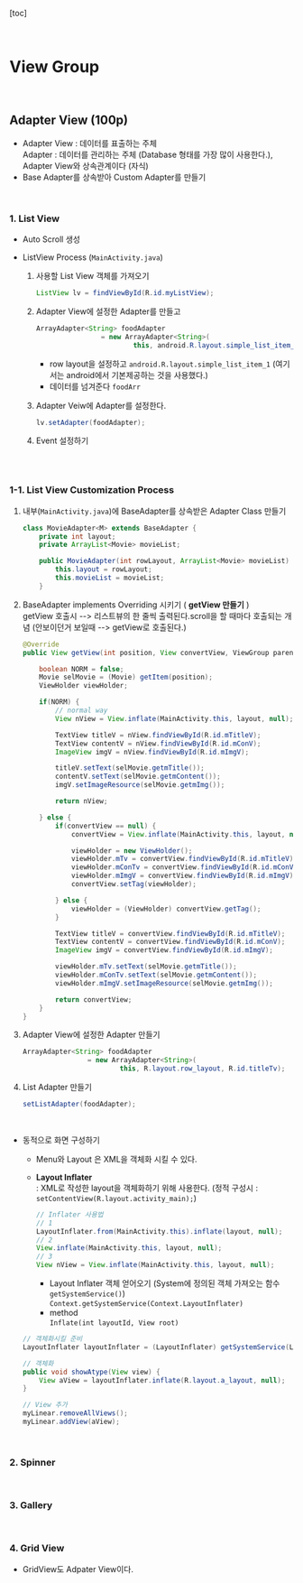 [toc]

<br>

# View Group

<br>

## Adapter View (100p)

- Adapter View : 데이터를 표출하는 주체  
  Adapter : 데이터를 관리하는 주체 (Database 형태를 가장 많이 사용한다.), Adapter View와 상속관계이다 (자식)
- Base Adapter를 상속받아 Custom Adapter를 만들기

<br>

### 1. List View

- Auto Scroll 생성

- ListView Process (`MainActivity.java`)

  1. 사용할 List View 객체를 가져오기

     ```java
     ListView lv = findViewById(R.id.myListView);
     ```

     

  2. Adapter View에 설정한 Adapter를 만들고

     ```java
     ArrayAdapter<String> foodAdapter 
                     = new ArrayAdapter<String>(
                             this, android.R.layout.simple_list_item_1, foodArr);
     ```

     - row layout을 설정하고 `android.R.layout.simple_list_item_1` (여기서는 android에서 기본제공하는 것을 사용했다.)
     - 데이터를 넘겨준다 `foodArr`

  3. Adapter Veiw에 Adapter를 설정한다.

     ```java
     lv.setAdapter(foodAdapter);
     ```

  4. Event 설정하기

     ```java
     
     ```

  <br>

### 1-1. List View Customization Process

1. 내부(`MainActivity.java`)에 BaseAdapter를 상속받은 Adapter Class 만들기

   ```java
   class MovieAdapter<M> extends BaseAdapter {
       private int layout;
       private ArrayList<Movie> movieList;
   
       public MovieAdapter(int rowLayout, ArrayList<Movie> movieList) {
           this.layout = rowLayout;
           this.movieList = movieList;
       }
   ```

2. BaseAdapter implements Overriding 시키기 ( **getView 만들기** )  
   getView 호출시 --> 리스트뷰의 한 줄씩 출력된다.scroll을 할 때마다 호출되는 개념 (안보이던거 보일때 --> getView로 호출된다.)

   ```java
   @Override
   public View getView(int position, View convertView, ViewGroup parent) {
   
       boolean NORM = false;
       Movie selMovie = (Movie) getItem(position);
       ViewHolder viewHolder;
   
       if(NORM) {
           // normal way
           View nView = View.inflate(MainActivity.this, layout, null);
   
           TextView titleV = nView.findViewById(R.id.mTitleV);
           TextView contentV = nView.findViewById(R.id.mConV);
           ImageView imgV = nView.findViewById(R.id.mImgV);
   
           titleV.setText(selMovie.getmTitle());
           contentV.setText(selMovie.getmContent());
           imgV.setImageResource(selMovie.getmImg());
   
           return nView;
   
       } else {
           if(convertView == null) {
               convertView = View.inflate(MainActivity.this, layout, null);
   
               viewHolder = new ViewHolder();
               viewHolder.mTv = convertView.findViewById(R.id.mTitleV);
               viewHolder.mConTv = convertView.findViewById(R.id.mConV);
               viewHolder.mImgV = convertView.findViewById(R.id.mImgV);
               convertView.setTag(viewHolder);
   
           } else {
               viewHolder = (ViewHolder) convertView.getTag();
           }
   
           TextView titleV = convertView.findViewById(R.id.mTitleV);
           TextView contentV = convertView.findViewById(R.id.mConV);
           ImageView imgV = convertView.findViewById(R.id.mImgV);
   
           viewHolder.mTv.setText(selMovie.getmTitle());
           viewHolder.mConTv.setText(selMovie.getmContent());
           viewHolder.mImgV.setImageResource(selMovie.getmImg());
   
           return convertView;
       }
   }
   ```

   

3. Adapter View에 설정한 Adapter 만들기

   ```java
   ArrayAdapter<String> foodAdapter
                   = new ArrayAdapter<String>(
                           this, R.layout.row_layout, R.id.titleTv);
   ```

4. List Adapter 만들기

   ```java
   setListAdapter(foodAdapter);
   ```

<br>

- 동적으로 화면 구성하기

  - Menu와 Layout 은 XML을 객체화 시킬 수 있다.

  - **Layout Inflater**  
    : XML로 작성한 layout을 객체화하기 위해 사용한다. (정적 구성시 : `setContentView(R.layout.activity_main);`)

    ```java
    // Inflater 사용법
    // 1
    LayoutInflater.from(MainActivity.this).inflate(layout, null);
    // 2
    View.inflate(MainActivity.this, layout, null);
    // 3
    View nView = View.inflate(MainActivity.this, layout, null);
    ```

    

    - Layout Inflater 객체 얻어오기 (System에 정의된 객체 가져오는 함수 `getSystemService()`)  
      `Context.getSystemService(Context.LayoutInflater)`
    - method  
      `Inflate(int layoutId, View root)`

  ```java
  // 객체화시킬 준비
  LayoutInflater layoutInflater = (LayoutInflater) getSystemService(LAYOUT_INFLATER_SERVICE);
  
  // 객체화
  public void showAtype(View view) {
      View aView = layoutInflater.inflate(R.layout.a_layout, null);
  }
  
  // View 추가
  myLinear.removeAllViews();
  myLinear.addView(aView);
  ```

  

<br>

### 2. Spinner

<br>

### 3. Gallery

<br>

### 4. Grid View

- GridView도 Adpater View이다.

